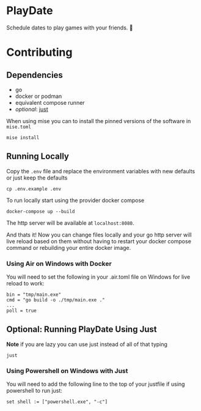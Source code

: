 # PlayDate

Schedule dates to play games with your friends. 🙂

# Contributing

## Dependencies

- go
- docker or podman
- equivalent compose runner
- _optional_: [just](https://github.com/casey/just?tab=readme-ov-file#installation)

When using mise you can to install the pinned versions of the software in `mise.toml`

```shell
mise install
```

## Running Locally

Copy the `.env` file and replace the environment variables with new defaults or just keep the defaults

```shell
cp .env.example .env
```

To run locally start using the provider docker compose

```shell
docker-compose up --build
```

The http server will be available at `localhost:8080`.

And thats it! Now you can change files locally and your go http server will live reload based on them without having to restart your docker compose command or rebuilding your entire docker image.

### Using Air on Windows with Docker

You will need to set the following in your .air.toml file on Windows for live reload to work:

```
bin = "tmp/main.exe"
cmd = "go build -o ./tmp/main.exe ."
...
poll = true
```

## Optional: Running PlayDate Using Just

**Note** if you are lazy you can use just instead of all of that typing

```shell
just
```

### Using Powershell on Windows with Just

You will need to add the following line to the top of your justfile if using powershell to run just:

```shell
set shell := ["powershell.exe", "-c"]
```
